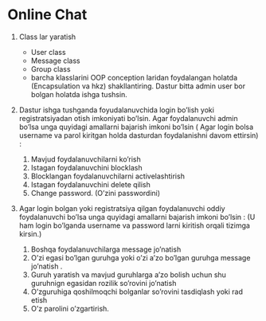 # Online Chat


1) Class lar yaratish
   - User class 
   - Message class 
   - Group class
   - barcha klasslarini OOP conception laridan foydalangan holatda (Encapsulation va hkz) shakllantiring. Dastur bitta admin user bor bolgan holatda ishga tushsin.

2) Dastur ishga tushganda foyudalanuvchida login bo’lish yoki registratsiyadan otish imkoniyati bo’lsin. Agar foydalanuvchi admin bo’lsa unga quyidagi amallarni bajarish imkoni bo’lsin ( Agar login bolsa username va parol kiritgan holda dasturdan foydalanishni davom ettirsin) :
      1) Mavjud foydalanuvchilarni ko’rish 
      2) Istagan foydalanuvchini blocklash
      3) Blocklangan foydalanuvchilarni activelashtirish
      4) Istagan foydalanuvchini delete qilish
      5) Change password. (O’zini passwordini)
3) Agar login bolgan yoki registratsiya qilgan foydalanuvchi oddiy foydalanuvchi bo’lsa unga quyidagi amallarni bajarish imkoni bo’lsin : (U ham login bo’lganda username va password larni kiritish orqali tizimga kirsin.)
      1) Boshqa foydalanuvchilarga message jo’natish
      2) O’zi egasi bo’lgan guruhga yoki o’zi a’zo bo’lgan guruhga message jo’natish . 
      3) Guruh yaratish va mavjud guruhlarga a’zo bolish uchun shu guruhnign egasidan rozilik so’rovini jo’natish
      4) O’zguruhiga qoshilmoqchi bolganlar so’rovini tasdiqlash yoki rad etish
      5) O’z parolini o’zgartirish.
